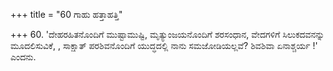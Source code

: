 +++
title = "60 ಗಾಹು ಹತ್ತಾಹತ್ತಿ"

+++
60. 'ದೇಹರಹಿತನೊಂದಿಗೆ ಮುಷ್ಟಾಮುಷ್ಟಿ, ಮೃತ್ಯುಂಜಯನೊಂದಿಗೆ ಶರಸಂಧಾನ, ವೇದಗಳಿಗೆ ಸಿಲುಕದವನನ್ನು ಮೂದಲಿಸುವಿಕೆ, , ಸಾಕ್ಷಾತ್ ಪರಶಿವನೊಂದಿಗೆ ಯುದ್ಧದಲ್ಲಿ ನಾನು ಸಮಜೋಡಿಯಲ್ಲವೆ?  ಶಿವಶಿವಾ ಏನಾಶ್ಚರ್ಯ !' ಎಂದನು.